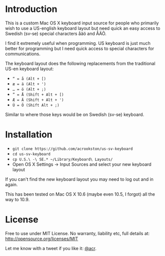 # Introduction

This is a custom Mac OS X keyboard input source for people who primarily
wish to use a US-english keyboard layout but need quick an easy access to
Swedish (sv-se) special characters åäö and ÅÄÖ.

I find it extremely useful when programming. US keyboard is just much better
for programming but I need quick access to special characters for communications.

The keyboard layout does the following replacements from the traditional US-en
keyboard layout:

- `“ = å (Alt + [)`
- `æ = ä (Alt + ')`
- `… = ö (Alt + ;)`
- `” = Å (Shift + Alt + [)`
- `Æ = Ä (Shift + Alt + ')`
- `Ú = Ö (Shift Alt + ;)`

Similar to where those keys would be on Swedish (sv-se) keyboard.


# Installation

- `git clone https://github.com/acrookston/us-sv-keyboard`
- `cd us-sv-keyboard`
- `cp U.S.\ -\ SE.* ~/Library/Keyboard\ Layouts/`
- Open OS X Settings -> Input Sources and select your new keyboard layout

If you can't find the new keyboard layout you may need to log out and in again.

This has been tested on Mac OS X 10.6 (maybe even 10.5, I forgot) all the way to 10.9.


# License

Free to use under MIT License. No warranty, liability etc, full details at: http://opensource.org/licenses/MIT

Let me know with a tweet if you like it: [@acr](http://twitter.com/acr).
